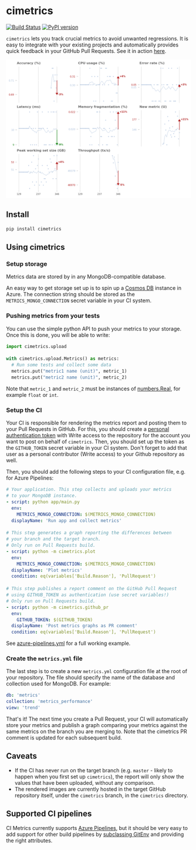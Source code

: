 # cimetrics

[![Build Status](https://dev.azure.com/jumaffre/metrics-devops/_apis/build/status/jumaffre.metrics-devops?branchName=master)](https://dev.azure.com/jumaffre/metrics-devops/_build/latest?definitionId=1&branchName=master)
[![PyPI version](https://badge.fury.io/py/cimetrics.svg)](https://badge.fury.io/py/cimetrics)

`cimetrics` lets you track crucial metrics to avoid unwanted regressions. It is easy to integrate with your existing projects and automatically provides quick feedback in your GitHub Pull Requests. See it in action [here](https://github.com/jumaffre/cimetrics/pull/66#issuecomment-573324351).

<p align="center"> <img src="https://raw.githubusercontent.com/jumaffre/cimetrics/cimetrics/cimetrics/image2020-01-11%2015%3A03%3A37.764906.png" width="600"></p>

## Install

```sh
pip install cimetrics
```

## Using cimetrics

### Setup storage

Metrics data are stored by in any MongoDB-compatible database.

An easy way to get storage set up is to spin up a [Cosmos DB](https://docs.microsoft.com/en-us/azure/cosmos-db/introduction) instance in Azure. The connection string should be stored as the `METRICS_MONGO_CONNECTION` secret variable in your CI system.

### Pushing metrics from your tests

You can use the simple python API to push your metrics to your storage. Once this is done, you will be able to write:

```python
import cimetrics.upload

with cimetrics.upload.Metrics() as metrics:
  # Run some tests and collect some data
  metrics.put("metric1 name (unit)", metric_1)
  metrics.put("metric2 name (unit)", metric_2)
```

Note that `metric_1` and `metric_2` must be instances of [numbers.Real](https://docs.python.org/3.7/library/numbers.html#numbers.Real), for example `float` or `int`.

### Setup the CI

Your CI is responsible for rendering the metrics report and posting them to your Pull Requests in GitHub. For this, you should create a [personal authentication token](https://help.github.com/en/articles/creating-a-personal-access-token-for-the-command-line) with Write access to the repository for the account you want to post on behalf of `cimetrics`. Then, you should set up the token as the `GITHUB_TOKEN` secret variable in your CI system. Don't forget to add that user as a personal contributor (Write access) to your Github repository as well.

Then, you should add the following steps to your CI configuration file, e.g. for Azure Pipelines:

```yaml
# Your application. This step collects and uploads your metrics
# to your MongoDB instance.
- script: python app/main.py
  env:
    METRICS_MONGO_CONNECTION: $(METRICS_MONGO_CONNECTION)
  displayName: 'Run app and collect metrics'

# This step generates a graph reporting the differences between
# your branch and the target branch.
# Only run on Pull Requests build.
- script: python -m cimetrics.plot
  env:
    METRICS_MONGO_CONNECTION: $(METRICS_MONGO_CONNECTION)
  displayName: 'Plot metrics'
  condition: eq(variables['Build.Reason'], 'PullRequest')

# This step publishes a report comment on the GitHub Pull Request
# using GITHUB_TOKEN as authentication (use secret variables!)
# Only run on Pull Requests build.
- script: python -m cimetrics.github_pr
  env:
    GITHUB_TOKEN: $(GITHUB_TOKEN)
  displayName: 'Post metrics graphs as PR comment'
  condition: eq(variables['Build.Reason'], 'PullRequest')
```

See [azure-pipelines.yml](https://github.com/jumaffre/cimetrics/blob/master/azure-pipelines.yml) for a full working example.

### Create the `metrics.yml` file

The last step is to create a new `metrics.yml` configuration file at the root of your repository. The file should specify the name of the database and collection used for MongoDB. For example:

```yaml
db: 'metrics'
collection: 'metrics_performance'
view: 'trend'
```

That's it! The next time you create a Pull Request, your CI will automatically store your metrics and publish a graph comparing your metrics against the same metrics on the branch you are merging to. Note that the cimetrics PR comment is updated for each subsequent build.

## Caveats

- If the CI has never run on the target branch (e.g. `master` - likely to happen when you first set up `cimetrics`), the report will only show the values that have been uploaded, without any comparison.
- The rendered images are currently hosted in the target GitHub repository itself, under the `cimetrics` branch, in the `cimetrics` directory.

## Supported CI pipelines

CI Metrics currently supports [Azure Pipelines](https://azure.microsoft.com/en-us/services/devops/pipelines/), but it should be very easy to add support for other build pipelines by [subclassing GitEnv](https://github.com/jumaffre/cimetrics/blob/master/cimetrics/env.py#L72) and providing the right attributes.
